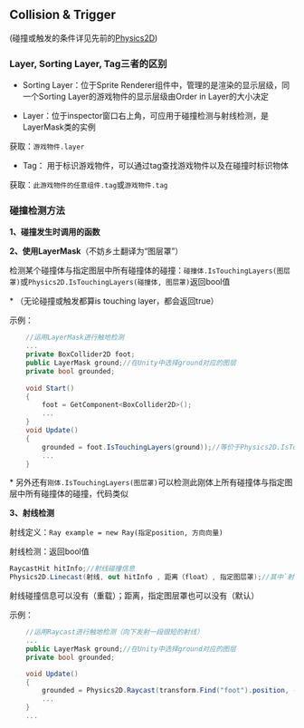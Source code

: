 ## Collision & Trigger

(碰撞或触发的条件详见先前的[Physics2D](https://github.com/Vincent-zz/Unity/blob/main/NotesAboutPhysics2D.md)) 

### Layer, Sorting Layer, Tag三者的区别 

- Sorting Layer：位于Sprite Renderer组件中，管理的是渲染的显示层级，同一个Sorting Layer的游戏物件的显示层级由Order in Layer的大小决定  

- Layer：位于inspector窗口右上角，可应用于碰撞检测与射线检测，是LayerMask类的实例 

获取：`游戏物件.layer`

- Tag： 用于标识游戏物件，可以通过tag查找游戏物件以及在碰撞时标识物体 

获取：`此游戏物件的任意组件.tag`或`游戏物件.tag` 

### 碰撞检测方法 

**1、碰撞发生时调用的函数** 

 
**2、使用LayerMask**（不妨乡土翻译为“图层罩”） 

检测某个碰撞体与指定图层中所有碰撞体的碰撞：`碰撞体.IsTouchingLayers(图层罩)`或`Physics2D.IsTouchingLayers(碰撞体, 图层罩)`返回bool值  

\* （无论碰撞或触发都算is touching layer，都会返回true） 

示例： 

```C#
    //运用LayerMask进行触地检测
    ...
    private BoxCollider2D foot;
    public LayerMask ground;//在Unity中选择ground对应的图层
    private bool grounded;
    
    void Start()
    {
        foot = GetComponent<BoxCollider2D>();
        ...
    }
    void Update()
    {
        grounded = foot.IsTouchingLayers(ground));//等价于Physics2D.IsTouchingLayers(foot, ground)
        ...
    }
``` 

\* 另外还有`刚体.IsTouchingLayers(图层罩)`可以检测此刚体上所有碰撞体与指定图层中所有碰撞体的碰撞，代码类似 

**3、射线检测** 

射线定义：`Ray example = new Ray(指定position, 方向向量)` 

射线检测：返回bool值 

```C#
RaycastHit hitInfo;//射线碰撞信息
Physics2D.Linecast(射线, out hitInfo , 距离（float）, 指定图层罩);//其中`射线`可由`指定position, 方向向量`代替 
``` 

射线碰撞信息可以没有（重载）；距离，指定图层罩也可以没有（默认） 

示例： 

```C#
    //运用Raycast进行触地检测（向下发射一段很短的射线）
    ...
    public LayerMask ground;//在Unity中选择ground对应的图层
    private bool grounded;

    void Update()
    {
        grounded = Physics2D.Raycast(transform.Find("foot").position, -Vector3.up, 0.01f, ground);//挂载了一个叫foot的空子物件来指示位置
        ...
    }
    ...
```
